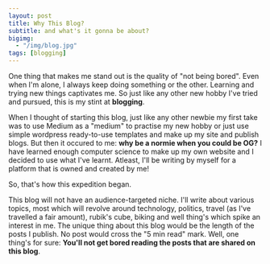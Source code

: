 ```yaml
---
layout: post
title: Why This Blog?
subtitle: and what's it gonna be about?
bigimg: 
  - "/img/blog.jpg"
tags: [blogging]
---
```


One thing that makes me stand out is the quality of "not being bored". Even when I'm alone, I always keep doing something or the other. Learning and trying new things captivates me. So just like any other new hobby I've tried and pursued, this is my stint at **blogging**.

When I thought of starting this blog, just like any other newbie my first take was to use Medium as a "medium" to practise my new hobby or just use simple wordpress ready-to-use templates and make up my site and publish blogs. But then it occured to me: **why be a normie when you could be OG?** I have learned enough computer science to make up my own website and I decided to use what I've learnt. Atleast, I'll be writing by myself for a platform that is owned and created by me!

So, that's how this expedition began.

This blog will not have an audience-targeted niche. I'll write about various topics, most which will revolve around technology, politics, travel (as I've travelled a fair amount), rubik's cube, biking and well thing's which spike an interest in me. The unique thing about this blog would be the length of the posts I publish. No post would cross the "5 min read" mark. Well, one thing's for sure: **You'll not get bored reading the posts that are shared on this blog**.
